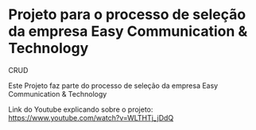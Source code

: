 # Projeto para o processo de seleção da empresa Easy Communication & Technology
CRUD

Este Projeto faz parte do processo de seleção da empresa Easy Communication & Technology

Link do Youtube explicando sobre o projeto: https://www.youtube.com/watch?v=WLTHTj_jDdQ



